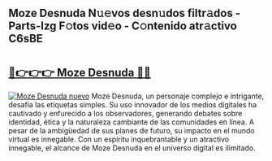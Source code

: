 ## Moze Desnuda N𝚞𝚎vos desn𝚞dos filtr𝚊dos - Parts-Izg F𝚘tos vid𝚎o - C𝚘ntenido atr𝚊ctivo C6sBE

# <h2><a href="http://mb1he7.tromn.icu/?c=Moze+Desnuda">🔗👉👉👉 Moze Desnuda 🔗🔗</a></h2>

[![Moze Desnuda nuevo](https://i.imgur.com/pEAQMta.gif)](http://mb1he7.tromn.icu/?c=Moze+Desnuda)
Moze Desnuda, un personaje complejo e intrigante, desafía las etiquetas simples. Su uso innovador de los medios digitales ha cautivado y enfurecido a los observadores, generando debates sobre identidad, ética y la naturaleza cambiante de las comunidades en línea. A pesar de la ambigüedad de sus planes de futuro, su impacto en el mundo virtual es innegable. Con un espíritu inquebrantable y un atractivo innegable, el alcance de Moze Desnuda en el universo digital es ilimitado.

